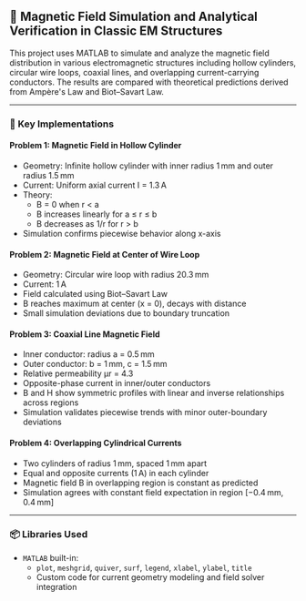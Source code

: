 ## 🧲 Magnetic Field Simulation and Analytical Verification in Classic EM Structures

This project uses MATLAB to simulate and analyze the magnetic field distribution in various electromagnetic structures including hollow cylinders, circular wire loops, coaxial lines, and overlapping current-carrying conductors. The results are compared with theoretical predictions derived from Ampère's Law and Biot–Savart Law.

---

### 🔧 Key Implementations

#### Problem 1: Magnetic Field in Hollow Cylinder

- Geometry: Infinite hollow cylinder with inner radius 1 mm and outer radius 1.5 mm
- Current: Uniform axial current I = 1.3 A
- Theory:
  - B = 0 when r < a
  - B increases linearly for a ≤ r ≤ b
  - B decreases as 1/r for r > b
- Simulation confirms piecewise behavior along x-axis

#### Problem 2: Magnetic Field at Center of Wire Loop

- Geometry: Circular wire loop with radius 20.3 mm
- Current: 1 A
- Field calculated using Biot–Savart Law
- B reaches maximum at center (x = 0), decays with distance
- Small simulation deviations due to boundary truncation

#### Problem 3: Coaxial Line Magnetic Field

- Inner conductor: radius a = 0.5 mm  
- Outer conductor: b = 1 mm, c = 1.5 mm  
- Relative permeability μr = 4.3  
- Opposite-phase current in inner/outer conductors
- B and H show symmetric profiles with linear and inverse relationships across regions
- Simulation validates piecewise trends with minor outer-boundary deviations

#### Problem 4: Overlapping Cylindrical Currents

- Two cylinders of radius 1 mm, spaced 1 mm apart
- Equal and opposite currents (1 A) in each cylinder
- Magnetic field B in overlapping region is constant as predicted
- Simulation agrees with constant field expectation in region [−0.4 mm, 0.4 mm]

---

### 📦 Libraries Used

- `MATLAB` built-in:
  - `plot`, `meshgrid`, `quiver`, `surf`, `legend`, `xlabel`, `ylabel`, `title`
  - Custom code for current geometry modeling and field solver integration
